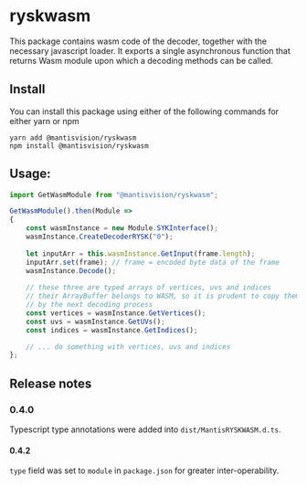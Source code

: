 # ryskwasm
This package contains wasm code of the decoder, together with the necessary javascript loader. 
It exports a single asynchronous function that returns Wasm module upon which a decoding methods can be called.

## Install
You can install this package using either of the following commands for either yarn or npm
```
yarn add @mantisvision/ryskwasm
npm install @mantisvision/ryskwasm
```

## Usage:
```javascript
import GetWasmModule from "@mantisvision/ryskwasm";

GetWasmModule().then(Module =>
{
	const wasmInstance = new Module.SYKInterface();
	wasmInstance.CreateDecoderRYSK("0");
	
	let inputArr = this.wasmInstance.GetInput(frame.length);
	inputArr.set(frame); // frame = encoded byte data of the frame
	wasmInstance.Decode();
	
	// these three are typed arrays of vertices, uvs and indices
    // their ArrayBuffer belongs to WASM, so it is prudent to copy them first because their data might get overriden 
    // by the next decoding process
	const vertices = wasmInstance.GetVertices();
	const uvs = wasmInstance.GetUVs();
	const indices = wasmInstance.GetIndices();

	// ... do something with vertices, uvs and indices
};						
```

## Release notes

### 0.4.0
Typescript type annotations were added into ``dist/MantisRYSKWASM.d.ts``.

#### 0.4.2
``type`` field was set to ``module`` in ``package.json`` for greater inter-operability.
